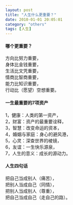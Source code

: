 ```yaml
---
layout: post
title: "人生什么更重要？"
date: 2010-01-01 20:05:01
category: "others"
tags: [人生]
---
```

#### 哪个更重要？
方向比努力重要，  
身体比金钱重要，  
生活比文凭重要，  
情商比智商重要，  
能力比知识重要，  
行动比（愿望）空想重要。<!-- more -->  

#### 一生最重要的7项资产
1，健康：人类的第一资产，  
2，财富：资产的最重要诠释，  
3，智慧：改变命运的资本，  
4，婚姻与家庭：身心的避风港，  
5，心灵：深查世界的棱镜，  
6，友谊：一生快乐源泉，  
7，人生的意义：成长的源动力。  

#### 人生四句话
把自己当成别人（痛苦），  
把别人当成自己（同情），  
把别人当成别人（尊重），  
把自己当成自己（走自己的路）。  
